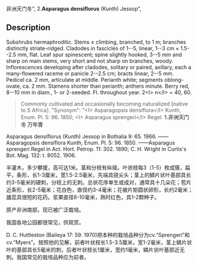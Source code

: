 非洲天门冬",
2.**Asparagus densiflorus** (Kunth) Jessop",

## Description
Subshrubs hermaphroditic. Stems ± climbing, branched, to 1 m; branches distinctly striate-ridged. Cladodes in fascicles of 1--5, linear, 1--3 cm × 1.5--2.5 mm, flat. Leaf spur spinescent; spine slightly hooked, 3--5 mm and sharp on main stems, very short and not sharp on branches, woody. Inflorescences developing after cladodes, solitary or paired, axillary, each a many-flowered raceme or panicle 2--2.5 cm; bracts linear, 2--5 mm. Pedicel ca. 2 mm, articulate at middle. Perianth white; segments oblong-ovate, ca. 2 mm. Stamens shorter than perianth; anthers minute. Berry red, 8--10 mm in diam., 1- or 2-seeded. Fl. throughout year. 2&lt;I&gt; n&lt;/I&gt; = 40, 60.

> Commonly cultivated and occasionally becoming naturalized [native to S Africa].
  "Synonym": "&lt;I&gt; Asparagopsis densiflora&lt;/I&gt; Kunth, Enum. Pl. 5: 96. 1850; &lt;I&gt; Asparagus sprengeri&lt;/I&gt; Regel.
**1.非洲天门冬 万年青**

Asparagus densiflorus (Kunth) Jessop in Bothalia 9: 65. 1966. ——Asparagopsis densiflora Kunth, Enum. Pl. 5: 96. 1850. ——Asparagus sprengeri Regel in Act. Hort. Petrop. 11: 302. 1890; C. H. Wright in Curtis's Bot. Mag. 132: t. 8052. 1906.

半灌木，多少攀援，高可达1米。茎和分枝有纵稜。叶状枝每3（1-5）枚成簇，扁平，条形，长1-3厘米，宽1.5-2.5毫米，先端具锐尖头；茎上的鳞片状叶基部具长约3-5毫米的硬刺，分枝上的无刺。总状花序单生或成对，通常具十几朵花；苞片近条形，长2-5毫米；花白色，直径约3-4毫米；花被片矩圆状卵形，长约2毫米；雄蕊具很短的花药。浆果直径8-10毫米，熟时红色，具1-2颗种子。

原产非洲南部，现已被广泛栽培。

我国各地公园都很常见，供观赏。

D. C. Huttleston (Baileya 17: 59. 1970)把本种的栽培品种分为cv.“Sprengeri”和cv.“Myers”。按照他的见解，前者叶状枝长1.5-3.5厘米，宽1-2毫米，茎上鳞片状叶的基部具长5毫米的刺，后者叶状枝长1厘米，宽约1毫米，鳞片状叶基部近无刺。我国常见的栽培品种应为前者。
